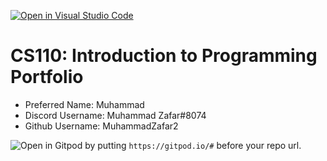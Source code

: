 [![Open in Visual Studio Code](https://classroom.github.com/assets/open-in-vscode-c66648af7eb3fe8bc4f294546bfd86ef473780cde1dea487d3c4ff354943c9ae.svg)](https://classroom.github.com/online_ide?assignment_repo_id=9875765&assignment_repo_type=AssignmentRepo)
# CS110: Introduction to Programming Portfolio

- Preferred Name: Muhammad
- Discord Username: Muhammad Zafar#8074
- Github Username: MuhammadZafar2

![Open in Gitpod](https://gitpod.io/button/open-in-gitpod.svg) by putting `https://gitpod.io/#` before your repo url.

